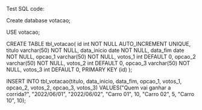 Test SQL code:

Create database votacao;

USE votacao;

CREATE TABLE tbl_votacao(
id int NOT NULL AUTO_INCREMENT UNIQUE,
titulo varchar(50) NOT NULL,
data_inicio date NOT NULL,
data_fim date NOT NULL,
opcao_1 varchar(50) NOT NULL,
votos_1 int DEFAULT 0,
opcao_2 varchar(50) NOT NULL,
votos_2 int DEFAULT 0,
opcao_3 varchar(50) NOT NULL,
votos_3 int DEFAULT 0,
PRIMARY KEY (id)
);

INSERT INTO tbl_votacao(titulo, data_inicio, data_fim, opcao_1, votos_1, opcao_2, votos_2, opcao_3, votos_3)
 VALUES("Quem vai ganhar a corrida?", "2022/06/01", "2022/06/02", "Carro 01", 10, "Carro 02", 5, "Carro 10", 10);